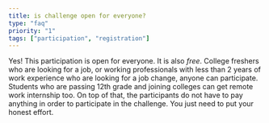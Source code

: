 ```yaml
---
title: is challenge open for everyone?
type: "faq"
priority: "1"
tags: ["participation", "registration"]
---
```


Yes! This participation is open for everyone. It is also _free_.
College freshers who are looking for a job, or working professionals with less than 2 years of work experience who are looking for a job change, anyone can participate.
Students who are passing 12th grade and joining colleges can get remote work internship too.
On top of that, the participants do not have to pay anything in order to participate in the challenge. You just need to put your honest effort.

